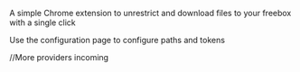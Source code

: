 A simple Chrome extension to unrestrict and download files to your freebox with a single click

Use the configuration page to configure paths and tokens

//More providers incoming
